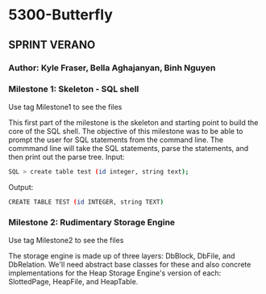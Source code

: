# 5300-Butterfly
## SPRINT  VERANO

### Author: Kyle Fraser, Bella Aghajanyan, Binh Nguyen

### Milestone 1: Skeleton - SQL shell 
Use tag Milestone1 to see the files

This first part of the milestone is the skeleton and starting point to build the core of the SQL shell. The objective of this milestone was to be able to prompt the user for SQL statements from the command line. The commmand line will take the SQL statements, parse the statements, and then print out the parse tree.
Input:
```sh
SQL > create table test (id integer, string text);
```
Output:
```sh
CREATE TABLE TEST (id INTEGER, string TEXT)
```

### Milestone 2: Rudimentary Storage Engine
Use tag Milestone2 to see the files

The storage engine is made up of three layers: DbBlock, DbFile, and DbRelation. We'll need abstract base classes for these and also concrete implementations for the Heap Storage Engine's version of each: SlottedPage, HeapFile, and HeapTable. 
